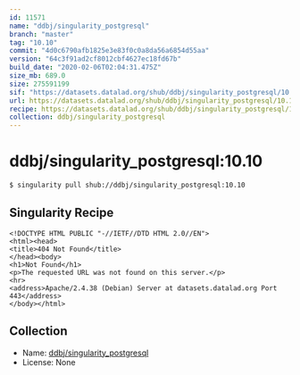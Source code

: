 ```yaml
---
id: 11571
name: "ddbj/singularity_postgresql"
branch: "master"
tag: "10.10"
commit: "4d0c6790afb1825e3e83f0c0a8da56a6854d55aa"
version: "64c3f91ad2cf8012cbf4627ec18fd67b"
build_date: "2020-02-06T02:04:31.475Z"
size_mb: 689.0
size: 275591199
sif: "https://datasets.datalad.org/shub/ddbj/singularity_postgresql/10.10/2020-02-06-4d0c6790-64c3f91a/64c3f91ad2cf8012cbf4627ec18fd67b.sif"
url: https://datasets.datalad.org/shub/ddbj/singularity_postgresql/10.10/2020-02-06-4d0c6790-64c3f91a/
recipe: https://datasets.datalad.org/shub/ddbj/singularity_postgresql/10.10/2020-02-06-4d0c6790-64c3f91a/Singularity
collection: ddbj/singularity_postgresql
---
```


# ddbj/singularity_postgresql:10.10

```bash
$ singularity pull shub://ddbj/singularity_postgresql:10.10
```

## Singularity Recipe

```singularity
<!DOCTYPE HTML PUBLIC "-//IETF//DTD HTML 2.0//EN">
<html><head>
<title>404 Not Found</title>
</head><body>
<h1>Not Found</h1>
<p>The requested URL was not found on this server.</p>
<hr>
<address>Apache/2.4.38 (Debian) Server at datasets.datalad.org Port 443</address>
</body></html>
```

## Collection

 - Name: [ddbj/singularity_postgresql](https://github.com/ddbj/singularity_postgresql)
 - License: None

